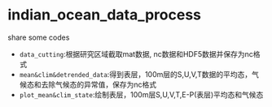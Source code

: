 # indian_ocean_data_process
share some codes
* `data_cutting`:根据研究区域截取mat数据, nc数据和HDF5数据并保存为nc格式
* `mean&clim&detrended_data`:得到表层，100m层的S,U,V,T数据的平均态，气候态和去除气候态的异常值，保存为nc格式
* `plot_mean&clim_state`:绘制表层，100m层S,U,V,T,E-P(表层)平均态和气候态
